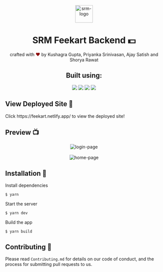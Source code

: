<div align="center">
  <img alt="srm-logo" src="https://vectorlogoseek.com/wp-content/uploads/2019/03/srm-institute-of-science-and-technology-vector-logo.png" height="56" />
</div>

<h1 align="center">
SRM Feekart Backend 💵
</h1>

<p align="center">
crafted with <span style="color: #8b0000;">&hearts;</span> by Kushagra Gupta, Priyanka Srinivasan, Ajay Satish and Shorya Rawat
</p>

<h2 align="center">Built using: </h2>
<p align="center">
    <img src="https://img.shields.io/badge/MongoDB-4EA94B?style=for-the-badge&logo=mongodb&logoColor=white" />
    <img src="https://img.shields.io/badge/Node.js-43853D?style=for-the-badge&logo=node.js&logoColor=white" />
    <img src="https://img.shields.io/badge/Express.js-000000?style=for-the-badge&logo=express&logoColor=white" />
    <img src="https://img.shields.io/badge/Visual_Studio_Code-0078D4?style=for-the-badge&logo=visual%20studio%20code&logoColor=white" />
</p>

## View Deployed Site 🚀
<p>Click https://feekart.netlify.app/ to view the deployed site!</p>

## Preview 📺

<div align="center">
  <img alt="login-page" src="https://user-images.githubusercontent.com/60519359/153770399-5197c479-d9e9-4f56-9836-c1f7582fd1da.png" />
</div>
<br>
<div align="center">
  <img alt="home-page" src="https://user-images.githubusercontent.com/60519359/153770427-b94ba771-c34b-40d3-aebd-00836dc2116a.png" />
</div>

## Installation 🔧

Install dependencies

```
$ yarn
```

Start the server

```
$ yarn dev
```

Build the app

```
$ yarn build
```

## Contributing 🤝

Please read `Contributing.md` for details on our code of conduct, and the process for submitting pull requests to us.
